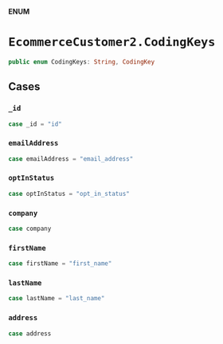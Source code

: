 **ENUM**

# `EcommerceCustomer2.CodingKeys`

```swift
public enum CodingKeys: String, CodingKey
```

## Cases
### `_id`

```swift
case _id = "id"
```

### `emailAddress`

```swift
case emailAddress = "email_address"
```

### `optInStatus`

```swift
case optInStatus = "opt_in_status"
```

### `company`

```swift
case company
```

### `firstName`

```swift
case firstName = "first_name"
```

### `lastName`

```swift
case lastName = "last_name"
```

### `address`

```swift
case address
```
